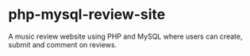 # php-mysql-review-site
A music review website using PHP and MySQL where users can create, submit and comment on reviews.
